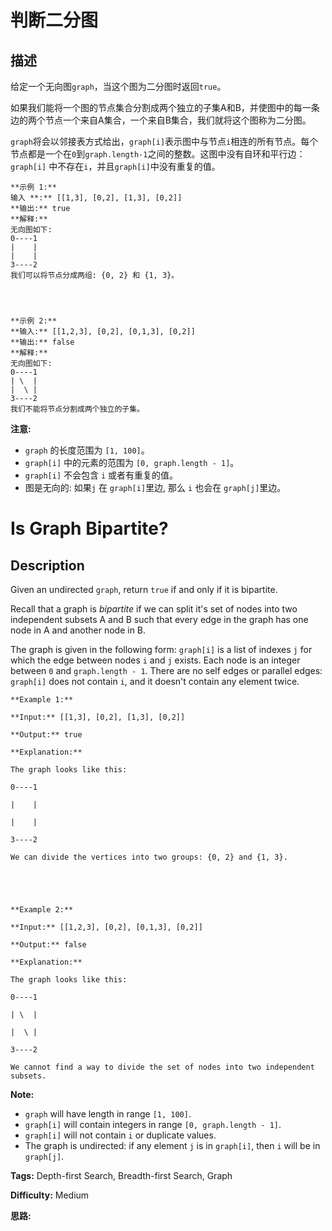 # 判断二分图

## 描述

给定一个无向图`graph`，当这个图为二分图时返回`true`。

如果我们能将一个图的节点集合分割成两个独立的子集A和B，并使图中的每一条边的两个节点一个来自A集合，一个来自B集合，我们就将这个图称为二分图。

`graph`将会以邻接表方式给出，`graph[i]`表示图中与节点`i`相连的所有节点。每个节点都是一个在`0`到`graph.length-1`之间的整数。这图中没有自环和平行边： `graph[i]` 中不存在`i`，并且`graph[i]`中没有重复的值。

    
    
    
    **示例 1:**
    输入 **:** [[1,3], [0,2], [1,3], [0,2]]
    **输出:** true
    **解释:** 
    无向图如下:
    0----1
    |    |
    |    |
    3----2
    我们可以将节点分成两组: {0, 2} 和 {1, 3}。
    
    
    
    
    **示例 2:**
    **输入:** [[1,2,3], [0,2], [0,1,3], [0,2]]
    **输出:** false
    **解释:** 
    无向图如下:
    0----1
    | \  |
    |  \ |
    3----2
    我们不能将节点分割成两个独立的子集。
    

**注意:**

  * `graph` 的长度范围为 `[1, 100]`。
  * `graph[i]` 中的元素的范围为 `[0, graph.length - 1]`。
  * `graph[i]` 不会包含 `i` 或者有重复的值。
  * 图是无向的: 如果`j` 在 `graph[i]`里边, 那么 `i` 也会在 `graph[j]`里边。



# Is Graph Bipartite?

## Description



Given an undirected `graph`, return `true` if and only if it is bipartite.

Recall that a graph is _bipartite_ if we can split it's set of nodes into two independent subsets A and B such that every edge in the graph has one node in A and another node in B.

The graph is given in the following form: `graph[i]` is a list of indexes `j` for which the edge between nodes `i` and `j` exists.  Each node is an integer between `0` and `graph.length - 1`.  There are no self edges or parallel edges: `graph[i]` does not contain `i`, and it doesn't contain any element twice.

    
    
    **Example 1:**
    **Input:** [[1,3], [0,2], [1,3], [0,2]]
    **Output:** true
    **Explanation:** 
    The graph looks like this:
    0----1
    |    |
    |    |
    3----2
    We can divide the vertices into two groups: {0, 2} and {1, 3}.
    
    
    
    **Example 2:**
    **Input:** [[1,2,3], [0,2], [0,1,3], [0,2]]
    **Output:** false
    **Explanation:** 
    The graph looks like this:
    0----1
    | \  |
    |  \ |
    3----2
    We cannot find a way to divide the set of nodes into two independent subsets.
    



**Note:**

  * `graph` will have length in range `[1, 100]`.
  * `graph[i]` will contain integers in range `[0, graph.length - 1]`.
  * `graph[i]` will not contain `i` or duplicate values.
  * The graph is undirected: if any element `j` is in `graph[i]`, then `i` will be in `graph[j]`.


**Tags:** Depth-first Search, Breadth-first Search, Graph

**Difficulty:** Medium

**思路:**
